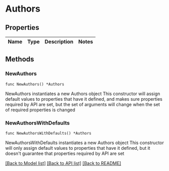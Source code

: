 # Authors

## Properties

Name | Type | Description | Notes
------------ | ------------- | ------------- | -------------

## Methods

### NewAuthors

`func NewAuthors() *Authors`

NewAuthors instantiates a new Authors object
This constructor will assign default values to properties that have it defined,
and makes sure properties required by API are set, but the set of arguments
will change when the set of required properties is changed

### NewAuthorsWithDefaults

`func NewAuthorsWithDefaults() *Authors`

NewAuthorsWithDefaults instantiates a new Authors object
This constructor will only assign default values to properties that have it defined,
but it doesn't guarantee that properties required by API are set


[[Back to Model list]](../README.md#documentation-for-models) [[Back to API list]](../README.md#documentation-for-api-endpoints) [[Back to README]](../README.md)


